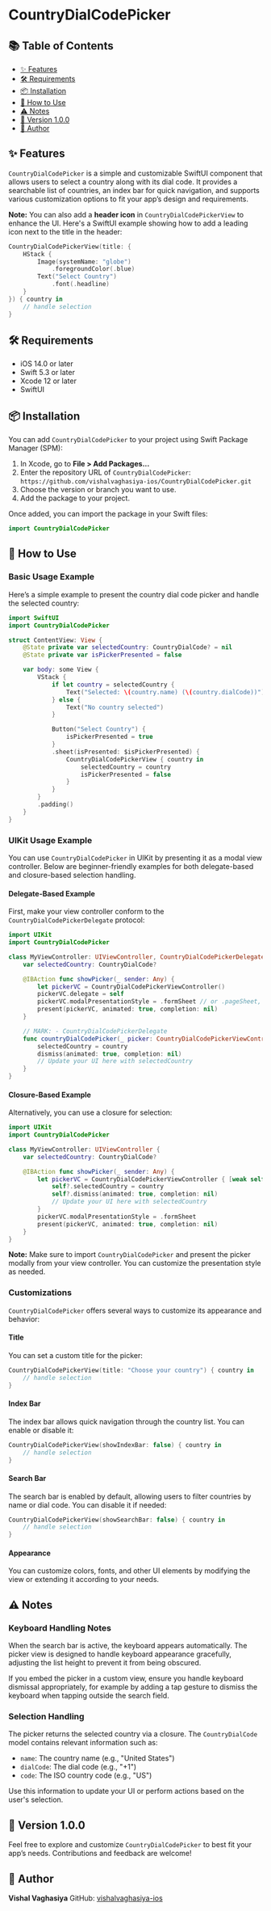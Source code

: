 # CountryDialCodePicker

## 📚 Table of Contents

- [✨ Features](#-features)  
- [🛠 Requirements](#-requirements)  
- [📦 Installation](#-installation)  
- [🚀 How to Use](#-how-to-use)  
- [⚠️ Notes](#-notes)  
- [📝 Version 1.0.0](#-version-100)  
- [👤 Author](#-author)  

## ✨ Features

`CountryDialCodePicker` is a simple and customizable SwiftUI component that allows users to select a country along with its dial code. It provides a searchable list of countries, an index bar for quick navigation, and supports various customization options to fit your app’s design and requirements.

**Note:** You can also add a **header icon** in `CountryDialCodePickerView` to enhance the UI. Here's a SwiftUI example showing how to add a leading icon next to the title in the header:

```swift
CountryDialCodePickerView(title: {
    HStack {
        Image(systemName: "globe")
            .foregroundColor(.blue)
        Text("Select Country")
            .font(.headline)
    }
}) { country in
    // handle selection
}
```

## 🛠 Requirements

- iOS 14.0 or later  
- Swift 5.3 or later  
- Xcode 12 or later  
- SwiftUI  

## 📦 Installation

You can add `CountryDialCodePicker` to your project using Swift Package Manager (SPM):

1. In Xcode, go to **File > Add Packages...**  
2. Enter the repository URL of `CountryDialCodePicker`: `https://github.com/vishalvaghasiya-ios/CountryDialCodePicker.git`  
3. Choose the version or branch you want to use.  
4. Add the package to your project.  

Once added, you can import the package in your Swift files:

```swift
import CountryDialCodePicker
```

## 🚀 How to Use

### Basic Usage Example

Here’s a simple example to present the country dial code picker and handle the selected country:

```swift
import SwiftUI
import CountryDialCodePicker

struct ContentView: View {
    @State private var selectedCountry: CountryDialCode? = nil
    @State private var isPickerPresented = false

    var body: some View {
        VStack {
            if let country = selectedCountry {
                Text("Selected: \(country.name) (\(country.dialCode))")
            } else {
                Text("No country selected")
            }

            Button("Select Country") {
                isPickerPresented = true
            }
            .sheet(isPresented: $isPickerPresented) {
                CountryDialCodePickerView { country in
                    selectedCountry = country
                    isPickerPresented = false
                }
            }
        }
        .padding()
    }
}
```

### UIKit Usage Example

You can use `CountryDialCodePicker` in UIKit by presenting it as a modal view controller. Below are beginner-friendly examples for both delegate-based and closure-based selection handling.

#### Delegate-Based Example

First, make your view controller conform to the `CountryDialCodePickerDelegate` protocol:

```swift
import UIKit
import CountryDialCodePicker

class MyViewController: UIViewController, CountryDialCodePickerDelegate {
    var selectedCountry: CountryDialCode?

    @IBAction func showPicker(_ sender: Any) {
        let pickerVC = CountryDialCodePickerViewController()
        pickerVC.delegate = self
        pickerVC.modalPresentationStyle = .formSheet // or .pageSheet, .fullScreen, etc.
        present(pickerVC, animated: true, completion: nil)
    }

    // MARK: - CountryDialCodePickerDelegate
    func countryDialCodePicker(_ picker: CountryDialCodePickerViewController, didSelect country: CountryDialCode) {
        selectedCountry = country
        dismiss(animated: true, completion: nil)
        // Update your UI here with selectedCountry
    }
}
```

#### Closure-Based Example

Alternatively, you can use a closure for selection:

```swift
import UIKit
import CountryDialCodePicker

class MyViewController: UIViewController {
    var selectedCountry: CountryDialCode?

    @IBAction func showPicker(_ sender: Any) {
        let pickerVC = CountryDialCodePickerViewController { [weak self] country in
            self?.selectedCountry = country
            self?.dismiss(animated: true, completion: nil)
            // Update your UI here with selectedCountry
        }
        pickerVC.modalPresentationStyle = .formSheet
        present(pickerVC, animated: true, completion: nil)
    }
}
```

**Note:** Make sure to import `CountryDialCodePicker` and present the picker modally from your view controller. You can customize the presentation style as needed.

### Customizations

`CountryDialCodePicker` offers several ways to customize its appearance and behavior:

#### Title

You can set a custom title for the picker:

```swift
CountryDialCodePickerView(title: "Choose your country") { country in
    // handle selection
}
```

#### Index Bar

The index bar allows quick navigation through the country list. You can enable or disable it:

```swift
CountryDialCodePickerView(showIndexBar: false) { country in
    // handle selection
}
```

#### Search Bar

The search bar is enabled by default, allowing users to filter countries by name or dial code. You can disable it if needed:

```swift
CountryDialCodePickerView(showSearchBar: false) { country in
    // handle selection
}
```

#### Appearance

You can customize colors, fonts, and other UI elements by modifying the view or extending it according to your needs.

## ⚠️ Notes

### Keyboard Handling Notes

When the search bar is active, the keyboard appears automatically. The picker view is designed to handle keyboard appearance gracefully, adjusting the list height to prevent it from being obscured.

If you embed the picker in a custom view, ensure you handle keyboard dismissal appropriately, for example by adding a tap gesture to dismiss the keyboard when tapping outside the search field.

### Selection Handling

The picker returns the selected country via a closure. The `CountryDialCode` model contains relevant information such as:

- `name`: The country name (e.g., "United States")  
- `dialCode`: The dial code (e.g., "+1")  
- `code`: The ISO country code (e.g., "US")  

Use this information to update your UI or perform actions based on the user's selection.

## 📝 Version 1.0.0

Feel free to explore and customize `CountryDialCodePicker` to best fit your app’s needs. Contributions and feedback are welcome!

## 👤 Author

**Vishal Vaghasiya**
GitHub: [vishalvaghasiya-ios](https://github.com/vishalvaghasiya-ios)
